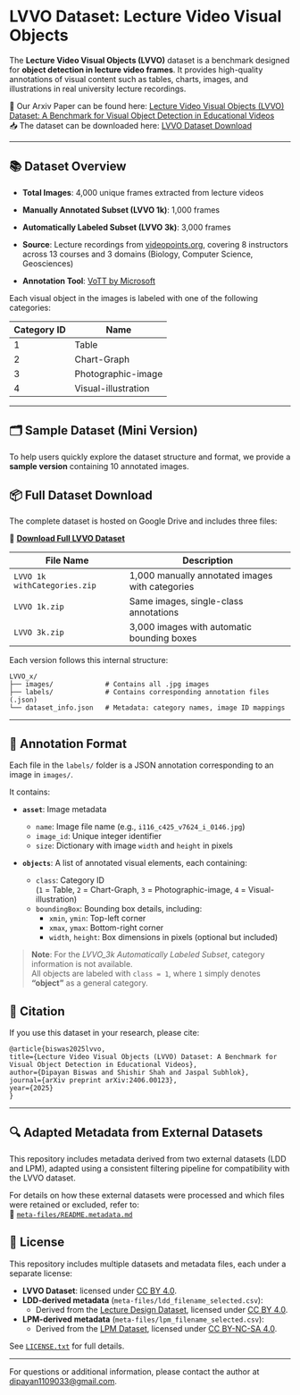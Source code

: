 
# LVVO Dataset: Lecture Video Visual Objects

The **Lecture Video Visual Objects (LVVO)** dataset is a benchmark designed for **object detection in lecture video frames**. It provides high-quality annotations of visual content such as tables, charts, images, and illustrations in real university lecture recordings.

📄 Our Arxiv Paper can be found here: [Lecture Video Visual Objects (LVVO) Dataset:
A Benchmark for Visual Object Detection in Educational Videos](https://doi.org/10.48550/arXiv.2506.13657)  
📥 The dataset can be downloaded here: [LVVO Dataset Download](https://drive.google.com/drive/folders/1RJjj71CAQHnRLqcWIYmJbWj_1zGmw2bO?usp=drive_link)

---

## 📚 Dataset Overview

- **Total Images**: 4,000 unique frames extracted from lecture videos
- **Manually Annotated Subset (LVVO 1k)**: 1,000 frames
- **Automatically Labeled Subset (LVVO 3k)**: 3,000 frames
- **Source**: Lecture recordings from [videopoints.org](https://www.videopoints.org), covering 8 instructors across 13 courses and 3 domains (Biology, Computer Science, Geosciences)  

- **Annotation Tool**: [VoTT by Microsoft](https://github.com/microsoft/VoTT)

Each visual object in the images is labeled with one of the following categories:

| Category ID | Name                 |
|-------------|----------------------|
| 1           | Table                |
| 2           | Chart-Graph          |
| 3           | Photographic-image   |
| 4           | Visual-illustration  |

---

## 🗂️ Sample Dataset (Mini Version)

To help users quickly explore the dataset structure and format, we provide a **sample version** containing 10 annotated images.


## 📦 Full Dataset Download

The complete dataset is hosted on Google Drive and includes three files:

🔗 [**Download Full LVVO Dataset**](https://drive.google.com/drive/folders/1RJjj71CAQHnRLqcWIYmJbWj_1zGmw2bO?usp=drive_link)

| File Name                      | Description                                       |
|-------------------------------|---------------------------------------------------|
| `LVVO 1k withCategories.zip`  | 1,000 manually annotated images with categories   |
| `LVVO 1k.zip`                 | Same images, single-class annotations             |
| `LVVO 3k.zip`                 | 3,000 images with automatic bounding boxes        |

Each version follows this internal structure:

```plaintext
LVVO_x/
├── images/             # Contains all .jpg images
├── labels/             # Contains corresponding annotation files (.json)           
└── dataset_info.json   # Metadata: category names, image ID mappings
```


---

## 📝 Annotation Format

Each file in the `labels/` folder is a JSON annotation corresponding to an image in `images/`.

It contains:

- **`asset`**: Image metadata
  - `name`: Image file name (e.g., `i116_c425_v7624_i_0146.jpg`)
  - `image_id`: Unique integer identifier
  - `size`: Dictionary with image `width` and `height` in pixels

- **`objects`**: A list of annotated visual elements, each containing:
  - `class`: Category ID  
    (`1` = Table, `2` = Chart-Graph, `3` = Photographic-image, `4` = Visual-illustration)
  - `boundingBox`: Bounding box details, including:
    - `xmin`, `ymin`: Top-left corner
    - `xmax`, `ymax`: Bottom-right corner
    - `width`, `height`: Box dimensions in pixels (optional but included)


> **Note**: For the *LVVO_3k Automatically Labeled Subset*, category information is not available.  
> All objects are labeled with `class = 1`, where `1` simply denotes **“object”** as a general category.

## 📣 Citation

If you use this dataset in your research, please cite:

```
@article{biswas2025lvvo,
title={Lecture Video Visual Objects (LVVO) Dataset: A Benchmark for Visual Object Detection in Educational Videos},
author={Dipayan Biswas and Shishir Shah and Jaspal Subhlok},
journal={arXiv preprint arXiv:2406.00123},
year={2025}
}
```

---


## 🔍 Adapted Metadata from External Datasets

This repository includes metadata derived from two external datasets (LDD and LPM), adapted using a consistent filtering pipeline for compatibility with the LVVO dataset.

For details on how these external datasets were processed and which files were retained or excluded, refer to:  
📄 [`meta-files/README.metadata.md`](meta-files/README.metadata.md)



## 📜 License

This repository includes multiple datasets and metadata files, each under a separate license:

- **LVVO Dataset**: licensed under [CC BY 4.0](https://creativecommons.org/licenses/by/4.0/).
- **LDD-derived metadata** (`meta-files/ldd_filename_selected.csv`):
  - Derived from the [Lecture Design Dataset](https://github.com/imurs34/lecture-design-dataset), licensed under [CC BY 4.0](https://creativecommons.org/licenses/by/4.0/).
- **LPM-derived metadata** (`meta-files/lpm_filename_selected.csv`):
  - Derived from the [LPM Dataset](https://github.com/dondongwon/LPMDataset), licensed under [CC BY-NC-SA 4.0](https://creativecommons.org/licenses/by-nc-sa/4.0/). 

See [`LICENSE.txt`](LICENSE.txt) for full details.


---

For questions or additional information, please contact the author at [dipayan1109033@gmail.com](mailto:dipayan1109033@gmail.com).
